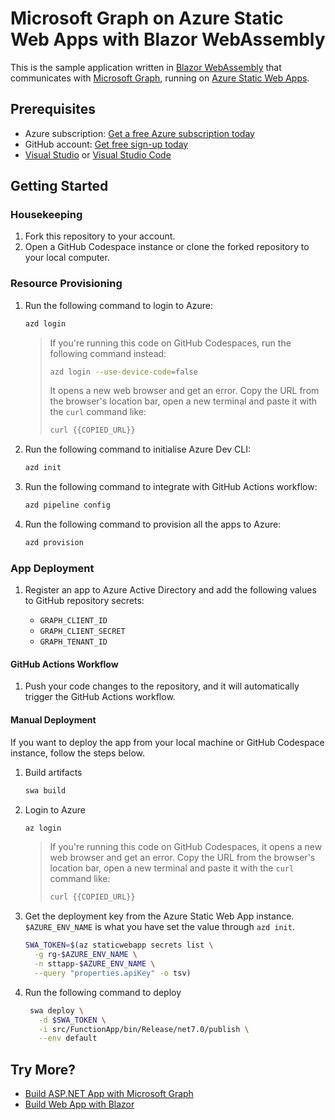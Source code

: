 # Microsoft Graph on Azure Static Web Apps with Blazor WebAssembly #

This is the sample application written in [Blazor WebAssembly](https://learn.microsoft.com/aspnet/core/blazor?WT.mc_id=dotnet-91112-juyoo) that communicates with [Microsoft Graph](https://learn.microsoft.com/graph/overview?WT.mc_id=dotnet-91112-juyoo), running on [Azure Static Web Apps](https://learn.microsoft.com/azure/static-web-apps/overview?WT.mc_id=dotnet-91112-juyoo).


## Prerequisites ##

* Azure subscription: [Get a free Azure subscription today](https://azure.microsoft.com/free?WT.mc_id=dotnet-91112-juyoo)
* GitHub account: [Get free sign-up today](http://github.com/signup)
* [Visual Studio](https://visualstudio.microsoft.com?WT.mc_id=dotnet-91112-juyoo) or [Visual Studio Code](https://code.visualstudio.com?WT.mc_id=dotnet-91112-juyoo)


## Getting Started ##

### Housekeeping ###

1. Fork this repository to your account.
1. Open a GitHub Codespace instance or clone the forked repository to your local computer.


### Resource Provisioning ###

1. Run the following command to login to Azure:

    ```bash
    azd login
    ```

   > If you're running this code on GitHub Codespaces, run the following command instead:
   > 
   > ```bash
   > azd login --use-device-code=false
   > ```
   > 
   > It opens a new web browser and get an error. Copy the URL from the browser's location bar, open a new terminal and paste it with the `curl` command like:
   > 
   > ```bash
   > curl {{COPIED_URL}}
   > ```

1. Run the following command to initialise Azure Dev CLI:

    ```bash
    azd init
    ```

1. Run the following command to integrate with GitHub Actions workflow:

    ```bash
    azd pipeline config
    ```

1. Run the following command to provision all the apps to Azure:

    ```bash
    azd provision
    ```


### App Deployment ###

1. Register an app to Azure Active Directory and add the following values to GitHub repository secrets:

   * `GRAPH_CLIENT_ID`
   * `GRAPH_CLIENT_SECRET`
   * `GRAPH_TENANT_ID`


#### GitHub Actions Workflow ####

1. Push your code changes to the repository, and it will automatically trigger the GitHub Actions workflow.


#### Manual Deployment ####

If you want to deploy the app from your local machine or GitHub Codespace instance, follow the steps below.

1. Build artifacts

    ```bash
    swa build
    ```

1. Login to Azure

    ```bash
    az login
    ```

   > If you're running this code on GitHub Codespaces, it opens a new web browser and get an error. Copy the URL from the browser's location bar, open a new terminal and paste it with the `curl` command like:
   > 
   > ```bash
   > curl {{COPIED_URL}}
   > ```


1. Get the deployment key from the Azure Static Web App instance. `$AZURE_ENV_NAME` is what you have set the value through `azd init`.

    ```bash
    SWA_TOKEN=$(az staticwebapp secrets list \
      -g rg-$AZURE_ENV_NAME \
      -n sttapp-$AZURE_ENV_NAME \
      --query "properties.apiKey" -o tsv)
    ```

1. Run the following command to deploy

   ```bash
    swa deploy \
      -d $SWA_TOKEN \
      -i src/FunctionApp/bin/Release/net7.0/publish \
      --env default
   ```


## Try More? ##

* [Build ASP.NET App with Microsoft Graph](https://learn.microsoft.com/training/paths/m365-msgraph-dotnet-core-scenarios?WT.mc_id=dotnet-91112-juyoo)
* [Build Web App with Blazor](https://learn.microsoft.com/training/paths/build-web-apps-with-blazor?WT.mc_id=dotnet-91112-juyoo)


